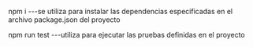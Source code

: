 npm i ---se utiliza para instalar las dependencias especificadas en el archivo package.json del proyecto


npm run test ---utiliza para ejecutar las pruebas definidas en el proyecto
